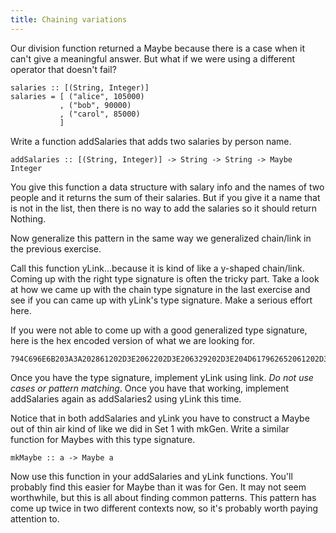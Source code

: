 ```yaml
---
title: Chaining variations
---
```


Our division function returned a Maybe because there is a case when it can't
give a meaningful answer.  But what if we were using a different operator that
doesn't fail?

    salaries :: [(String, Integer)]
    salaries = [ ("alice", 105000)
               , ("bob", 90000)
               , ("carol", 85000)
               ]

Write a function addSalaries that adds two salaries by person name.

    addSalaries :: [(String, Integer)] -> String -> String -> Maybe Integer

You give this function a data structure with salary info and the names of two
people and it returns the sum of their salaries.  But if you give it a name
that is not in the list, then there is no way to add the salaries so it should
return Nothing.

Now generalize this pattern in the same way we generalized chain/link in
the previous exercise.

Call this function yLink...because it is kind of like a y-shaped chain/link.
Coming up with the right type signature is often the tricky part.  Take a look
at how we came up with the chain type signature in the last exercise and see
if you can came up with yLink's type signature.  Make a serious effort here.

If you were not able to come up with a good generalized type signature, here
is the hex encoded version of what we are looking for.

    794C696E6B203A3A202861202D3E2062202D3E206329202D3E204D617962652061202D3E204D617962652062202D3E204D617962652063

Once you have the type signature, implement yLink using link. *Do not use cases or pattern matching*.  Once
you have that working, implement addSalaries again as addSalaries2 using yLink
this time.

Notice that in both addSalaries and yLink you have to construct a Maybe out of
thin air kind of like we did in Set 1 with mkGen. Write a similar function for
Maybes with this type signature.

    mkMaybe :: a -> Maybe a

Now use this function in your addSalaries and yLink functions. You'll probably
find this easier for Maybe than it was for Gen. It may not seem worthwhile, but
this is all about finding common patterns. This pattern has come up twice in two
different contexts now, so it's probably worth paying attention to.
